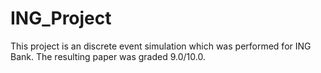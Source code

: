 # ING_Project
This project is an discrete event simulation which was performed for ING Bank. The resulting paper was graded 9.0/10.0.
